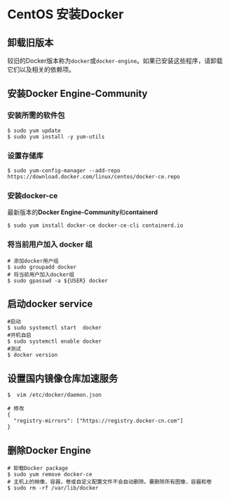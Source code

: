 # CentOS 安装Docker

## 卸载旧版本

较旧的Docker版本称为`docker`或`docker-engine`。如果已安装这些程序，请卸载它们以及相关的依赖项。

## 安装Docker Engine-Community

###  安装所需的软件包

```
$ sudo yum update
$ sudo yum install -y yum-utils
```

###  设置存储库

```
$ sudo yum-config-manager --add-repo https://download.docker.com/linux/centos/docker-ce.repo
```

###  安装docker-ce

最新版本的**Docker Engine-Community**和**containerd**

```
$ sudo yum install docker-ce docker-ce-cli containerd.io
```
###  将当前用户加入 docker 组

```
# 添加docker用户组
$ sudo groupadd docker
# 将当前用户加入docker组
$ sudo gpasswd -a ${USER} docker

```

## 启动docker service
```
#启动
$ sudo systemctl start  docker
#开机自启
$ sudo systemctl enable docker
#测试
$ docker version
````

## 设置国内镜像仓库加速服务
```
$  vim /etc/docker/daemon.json

# 修改
{
  "registry-mirrors": ["https://registry.docker-cn.com"]
}
```

## 删除Docker Engine

```
# 卸载Docker package
$ sudo yum remove docker-ce
# 主机上的映像，容器，卷或自定义配置文件不会自动删除。要删除所有图像，容器和卷
$ sudo rm -rf /var/lib/docker

```
